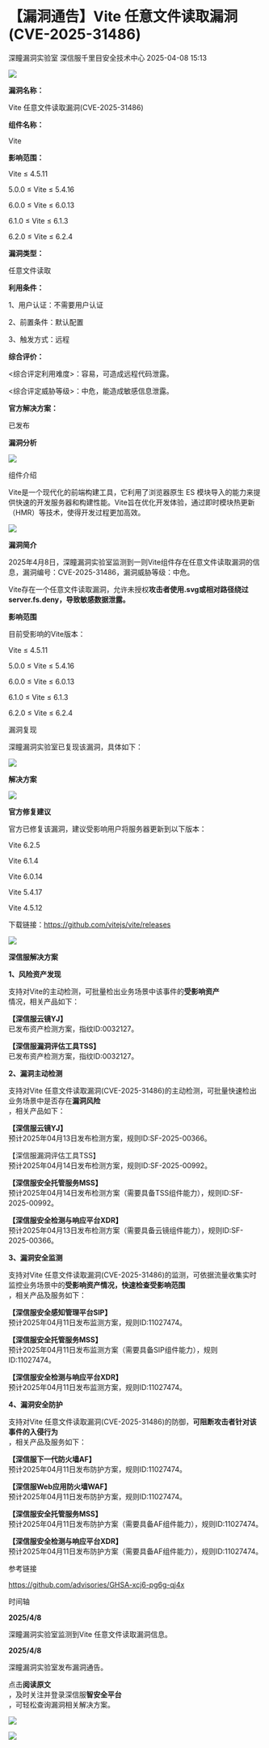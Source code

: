 #  【漏洞通告】Vite 任意文件读取漏洞(CVE-2025-31486)   
深瞳漏洞实验室  深信服千里目安全技术中心   2025-04-08 15:13  
  
![](https://mmbiz.qpic.cn/mmbiz_gif/w8NHw6tcQ5zWo8ByeuRtU797cB9rPticFJ0lNg27fBSM6V016p7le79wltC0vtE7oqr1pLtkoic87jwL92csEt4Q/640?wx_fmt=gif&from=appmsg "")  
  
**漏洞名称：**  
  
Vite 任意文件读取漏洞(CVE-2025-31486)  
  
**组件名称：**  
  
Vite  
  
**影响范围：**  
  
Vite ≤ 4.5.11  
  
5.0.0 ≤ Vite ≤ 5.4.16  
  
6.0.0 ≤ Vite ≤ 6.0.13  
  
6.1.0 ≤ Vite ≤ 6.1.3  
  
6.2.0 ≤ Vite ≤ 6.2.4  
  
**漏洞类型：**  
  
任意文件读取  
  
**利用条件：**  
  
1、用户认证：不需要用户认证  
  
2、前置条件：默认配置  
  
3、触发方式：远程  
  
**综合评价：**  
  
<综合评定利用难度>：容易，可造成远程代码泄露。  
  
<综合评定威胁等级>：中危，能造成敏感信息泄露。  
  
**官方解决方案：**  
  
已发布  
  
  
  
  
**漏洞分析**  
  
![](https://mmbiz.qpic.cn/mmbiz_gif/w8NHw6tcQ5zWo8ByeuRtU797cB9rPticFTZFwwpXanWXibSMU1rvP63pETnAiaiczFYYe3675oE9UlZnW53LFrCD6Q/640?wx_fmt=gif&from=appmsg "")  
  
组件介绍  
  
Vite是一个现代化的前端构建工具，它利用了浏览器原生 ES 模块导入的能力来提供快速的开发服务器和构建性能。Vite旨在优化开发体验，通过即时模块热更新（HMR）等技术，使得开发过程更加高效。  
  
![](https://mmbiz.qpic.cn/mmbiz_gif/w8NHw6tcQ5zWo8ByeuRtU797cB9rPticFTZFwwpXanWXibSMU1rvP63pETnAiaiczFYYe3675oE9UlZnW53LFrCD6Q/640?wx_fmt=gif&from=appmsg "")  
  
**漏洞简介**  
  
2025年4月8日，深瞳漏洞实验室监测到一则Vite组件存在任意文件读取漏洞的信息，漏洞编号：CVE-2025-31486，漏洞威胁等级：中危。  
  
Vite存在一个任意文件读取漏洞，允许未授权**攻击者使用.svg或相对路径绕过server.fs.deny，导致敏感数据泄露。**  
  
  
**影响范围**  
  
目前受影响的Vite版本：  
  
Vite ≤ 4.5.11  
  
5.0.0 ≤ Vite ≤ 5.4.16  
  
6.0.0 ≤ Vite ≤ 6.0.13  
  
6.1.0 ≤ Vite ≤ 6.1.3  
  
6.2.0 ≤ Vite ≤ 6.2.4  
  
  
漏洞复现  
  
  
深瞳漏洞实验室已复现该漏洞，具体如下：  
  
![](https://mmbiz.qpic.cn/mmbiz_png/w8NHw6tcQ5zjlepG1NUF1FHjI8IibJOeXGCzyy0TA9YGEfRNic9ncVDFrd1S7hc2CgMVf3qzyukDicLMH98TCKI2g/640?wx_fmt=png&from=appmsg "")  
  
  
  
**解决方案**  
  
![](https://mmbiz.qpic.cn/mmbiz_gif/w8NHw6tcQ5zWo8ByeuRtU797cB9rPticFTZFwwpXanWXibSMU1rvP63pETnAiaiczFYYe3675oE9UlZnW53LFrCD6Q/640?wx_fmt=gif&from=appmsg "")  
  
**官方修复建议**  
  
  
官方已修复该漏洞，建议受影响用户将服务器更新到以下版本：  
  
Vite 6.2.5  
  
Vite 6.1.4  
  
Vite 6.0.14  
  
Vite 5.4.17  
  
Vite 4.5.12  
  
下载链接：https://github.com/vitejs/vite/releases  
  
![](https://mmbiz.qpic.cn/mmbiz_gif/w8NHw6tcQ5zWo8ByeuRtU797cB9rPticFTZFwwpXanWXibSMU1rvP63pETnAiaiczFYYe3675oE9UlZnW53LFrCD6Q/640?wx_fmt=gif&from=appmsg "")  
  
**深信服解决方案**  
  
  
**1、风险资产发现**  
  
支持对Vite的主动检测，可批量检出业务场景中该事件的**受影响资产**  
情况，相关产品如下：  
  
**【深信服云镜YJ】**  
已发布资产检测方案，指纹ID:0032127。  
  
**【深信服漏洞评估工具TSS】**  
已发布资产检测方案，指纹ID:0032127。  
  
**2、漏洞主动检测**  
  
支持对Vite 任意文件读取漏洞(CVE-2025-31486)的主动检测，可批量快速检出业务场景中是否存在**漏洞风险**  
，相关产品如下：  
  
**【深信服云镜YJ】**  
预计2025年04月13日发布检测方案，规则ID:SF-2025-00366。  
  
【深信服漏洞评估工具TSS】  
预计2025年04月14日发布检测方案，规则ID:SF-2025-00992。  
  
**【深信服安全托管服务MSS】**  
预计2025年04月14日发布检测方案（需要具备TSS组件能力），规则ID:SF-2025-00992。  
  
**【深信服安全检测与响应平台XDR】**  
预计2025年04月13日发布检测方案（需要具备云镜组件能力），规则ID:SF-2025-00366。  
  
**3、漏洞安全监测**  
  
支持对Vite 任意文件读取漏洞(CVE-2025-31486)的监测，可依据流量收集实时监控业务场景中的**受影响资产情况，快速检查受影响范围**  
，相关产品及服务如下：  
  
**【深信服安全感知管理平台SIP】**  
预计2025年04月11日发布监测方案，规则ID:11027474。  
  
**【深信服安全托管服务MSS】**  
预计2025年04月11日发布监测方案（需要具备SIP组件能力），规则ID:11027474。  
  
**【深信服安全检测与响应平台XDR】**  
预计2025年04月11日发布监测方案，规则ID:11027474。  
  
**4、漏洞安全防护**  
  
支持对Vite 任意文件读取漏洞(CVE-2025-31486)的防御，**可阻断攻击者针对该事件的入侵行为**  
，相关产品及服务如下：  
  
**【深信服下一代防火墙AF】**  
预计2025年04月11日发布防护方案，规则ID:11027474。  
  
**【深信服Web应用防火墙WAF】**  
预计2025年04月11日发布防护方案，规则ID:11027474。  
  
**【深信服安全托管服务MSS】**  
预计2025年04月11日发布防护方案（需要具备AF组件能力），规则ID:11027474。  
  
**【深信服安全检测与响应平台XDR】**  
预计2025年04月11日发布防护方案（需要具备AF组件能力），规则ID:11027474。  
  
  
参考链接  
  
  
https://github.com/advisories/GHSA-xcj6-pg6g-qj4x  
  
  
时间轴  
  
  
  
**2025/4/8**  
  
深瞳漏洞实验室监测到Vite 任意文件读取漏洞信息。  
  
  
**2025/4/8**  
  
深瞳漏洞实验室发布漏洞通告。  
  
  
点击**阅读原文**  
，及时关注并登录深信服**智安全平台**  
，可轻松查询漏洞相关解决方案。  
  
![](https://mmbiz.qpic.cn/mmbiz_png/w8NHw6tcQ5zjlepG1NUF1FHjI8IibJOeXrcXFT21CNphcmDb68VAEZYiarqwzPVDpBWLwvAX4icapib21NBb9CnPMQ/640?wx_fmt=png&from=appmsg "")  
  
  
![](https://mmbiz.qpic.cn/mmbiz_png/w8NHw6tcQ5zWo8ByeuRtU797cB9rPticFeqUH5NnHb959iawhAjedvD9stBCXUA6NpN1fjvmPWdfeibEDJ77PzHyA/640?wx_fmt=png&from=appmsg "")  
  
  
